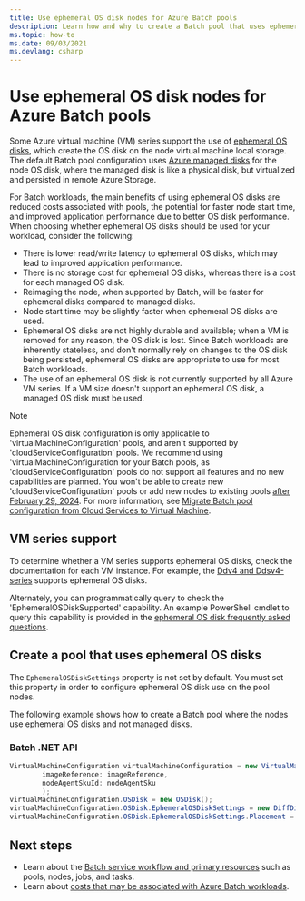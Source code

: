 ```yaml
---
title: Use ephemeral OS disk nodes for Azure Batch pools
description: Learn how and why to create a Batch pool that uses ephemeral OS disk nodes.
ms.topic: how-to
ms.date: 09/03/2021
ms.devlang: csharp
---
```


# Use ephemeral OS disk nodes for Azure Batch pools

Some Azure virtual machine (VM) series support the use of [ephemeral OS disks](../virtual-machines/ephemeral-os-disks.md), which create the OS disk on the node virtual machine local storage. The default Batch pool configuration uses [Azure managed disks](../virtual-machines/managed-disks-overview.md) for the node OS disk, where the managed disk is like a physical disk, but virtualized and persisted in remote Azure Storage.

For Batch workloads, the main benefits of using ephemeral OS disks are reduced costs associated with pools, the potential for faster node start time, and improved application performance due to better OS disk performance. When choosing whether ephemeral OS disks should be used for your workload, consider the following:

- There is lower read/write latency to ephemeral OS disks, which may lead to improved application performance.
- There is no storage cost for ephemeral OS disks, whereas there is a cost for each managed OS disk.
- Reimaging the node, when supported by Batch, will be faster for ephemeral disks compared to managed disks.
- Node start time may be slightly faster when ephemeral OS disks are used.
- Ephemeral OS disks are not highly durable and available; when a VM is removed for any reason, the OS disk is lost. Since Batch workloads are inherently stateless, and don't normally rely on changes to the OS disk being persisted, ephemeral OS disks are appropriate to use for most Batch workloads.
- The use of an ephemeral OS disk is not currently supported by all Azure VM series. If a VM size doesn't support an ephemeral OS disk, a managed OS disk must be used.

> [!NOTE]
> Ephemeral OS disk configuration is only applicable to 'virtualMachineConfiguration' pools, and aren't supported by 'cloudServiceConfiguration’ pools. We recommend using 'virtualMachineConfiguration for your Batch pools, as 'cloudServiceConfiguration' pools do not support all features and no new capabilities are planned. You won't be able to create new 'cloudServiceConfiguration' pools or add new nodes to existing pools [after February 29, 2024](https://azure.microsoft.com/updates/azure-batch-cloudserviceconfiguration-pools-will-be-retired-on-29-february-2024/). For more information, see [Migrate Batch pool configuration from Cloud Services to Virtual Machine](batch-pool-cloud-service-to-virtual-machine-configuration.md).

## VM series support

To determine whether a VM series supports ephemeral OS disks, check the documentation for each VM instance. For example, the [Ddv4 and Ddsv4-series](../virtual-machines/ddv4-ddsv4-series.md) supports ephemeral OS disks.

Alternately, you can programmatically query to check the 'EphemeralOSDiskSupported' capability. An example PowerShell cmdlet to query this capability is provided in the [ephemeral OS disk frequently asked questions](../virtual-machines/ephemeral-os-disks.md#frequently-asked-questions).

## Create a pool that uses ephemeral OS disks

The `EphemeralOSDiskSettings` property is not set by default. You must set this property in order to configure ephemeral OS disk use on the pool nodes.

The following example shows how to create a Batch pool where the nodes use ephemeral OS disks and not managed disks.

### Batch .NET API

```csharp
VirtualMachineConfiguration virtualMachineConfiguration = new VirtualMachineConfiguration(
        imageReference: imageReference,
        nodeAgentSkuId: nodeAgentSku
        );
virtualMachineConfiguration.OSDisk = new OSDisk();
virtualMachineConfiguration.OSDisk.EphemeralOSDiskSettings = new DiffDiskSettings();
virtualMachineConfiguration.OSDisk.EphemeralOSDiskSettings.Placement = DiffDiskPlacement.CacheDisk;
```

## Next steps

- Learn about the [Batch service workflow and primary resources](batch-service-workflow-features.md) such as pools, nodes, jobs, and tasks.
- Learn about [costs that may be associated with Azure Batch workloads](budget.md).
